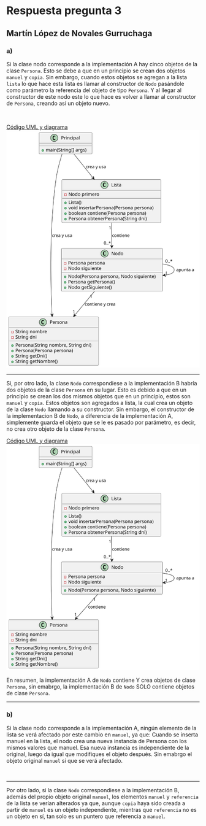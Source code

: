 # Respuesta pregunta 3

## Martín López de Novales Gurruchaga

### a)

Si la clase nodo corresponde a la implementación A hay cinco objetos de la clase `Persona`.
Esto se debe a que en un principio se crean dos objetos `manuel` y `copia`. Sin embargo, cuando estos objetos se agregan a la lista `lista` lo que hace esta lista es llamar al constructor de `Nodo` pasándole como parámetro la referencia del objeto de tipo `Persona`. Y al llegar al constructor de este nodo este lo que hace es volver a llamar al constructor de `Persona`, creando así un objeto nuevo.

<br>

[Código UML y diagrama](https://github.com/martinlopez7/24-25-EDA1-ExamenParcial/tree/a12b79c863ba1cf73f8387facf839f129bd4c02b/respuesta3_MartinLopez/diagramas/apartado_a)
<br>
![ImagenDiagrama](diagramas/apartado_a/diagramaImplementacionA.svg)
<br>


---

Si, por otro lado, la clase `Nodo` correspondiese a la implementación B habría dos objetos de la clase `Persona` en su lugar.
Esto es debido a que en un principio se crean los dos mismos objetos que en un principio, estos son `manuel` y `copia`. Estos objetos son agregados a lista, la cual crea un objeto de la clase `Nodo` llamando a su constructor. Sin embargo, el constructor de la implementacion B de `Nodo`, a diferencia de la implementación A, simplemente guarda el objeto que se le es pasado por parámetro, es decir, no crea otro objeto de la clase `Persona`.

[Código UML y diagrama](https://github.com/martinlopez7/24-25-EDA1-ExamenParcial/tree/a12b79c863ba1cf73f8387facf839f129bd4c02b/respuesta3_MartinLopez/diagramas/apartado_b)
<br>
![ImagenDiagrama](diagramas/apartado_b/diagramaImplementacionB.svg)
<br>

En resumen, la implementación A de `Nodo` contiene Y crea objetos de clase `Persona`, sin emabrgo, la implementación B de `Nodo` SOLO contiene objetos de clase `Persona`.

---

### b)

Si la clase nodo corresponde a la implementación A, ningún elemento de la lista se verá afectado por este cambio en `manuel`, ya que:
Cuando se inserta manuel en la lista, el nodo crea una nueva instancia de Persona con los mismos valores que manuel. Esa nueva instancia es independiente de la original, luego da igual que modifiques el objeto después.
Sin emabrgo el objeto original `manuel` si que se verá afectado.

<br>

---

Por otro lado, si la clase `Nodo` correspondiese a la implementación B, además del propio objeto original `manuel`, los elementos `manuel` y `referencia` de la lista se verían alterados ya que, aunque `copia` haya sido creada a partir de `manuel` es un objeto independiente, mientras que `referencia` no es un objeto en sí, tan solo es un puntero que referencia a `manuel`.


